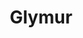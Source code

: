 ---
title: Glymur
id: glymur
href: /tours/glymur
slug: /glymur
image: ../img/iceFuel.JPG
position: 0
---